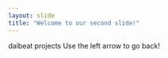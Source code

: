 ```yaml
---
layout: slide
title: "Welcome to our second slide!"
---
```

daibeat projects
Use the left arrow to go back!
